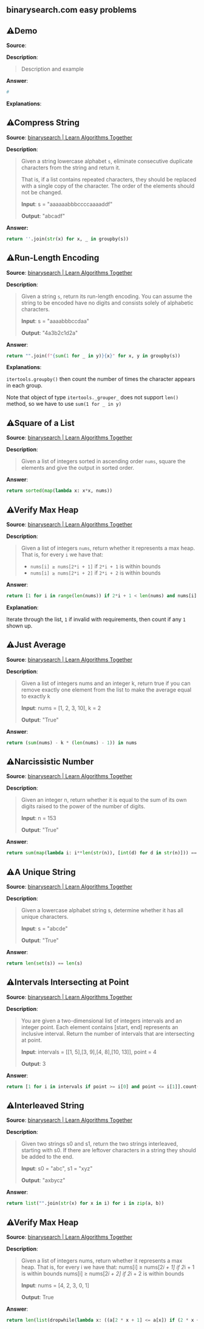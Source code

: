 ## binarysearch.com easy problems

## ⚠Demo

**Source**:

**Description**:

> Description and example

**Answer**:

```python
#
```

**Explanations**:

## ⚠Compress String

**Source**: [binarysearch | Learn Algorithms Together](https://binarysearch.com/problems/Compress-String)

**Description**:

> Given a string lowercase alphabet `s`, eliminate consecutive duplicate characters from the string and return it.
> 
> That is, if a list contains repeated characters, they should be replaced with a single copy of the character. The order of the elements should not be changed.
> 
> **Input**: s = "aaaaaabbbccccaaaaddf"
> 
> **Output**: "abcadf"

**Answer:**

```python
return ''.join(str(x) for x, _ in groupby(s))
```

## ⚠Run-Length Encoding

**Source**: [binarysearch | Learn Algorithms Together](https://binarysearch.com/problems/Run-Length-Encoding)

**Description**:

> Given a string `s`, return its run-length encoding. You can assume the string to be encoded have no digits and consists solely of alphabetic characters.
> 
> **Input**: s = "aaaabbbccdaa"
> 
> **Output**: "4a3b2c1d2a"

**Answer**:

```python
return "".join(f"{sum(1 for _ in y)}{x}" for x, y in groupby(s))
```

**Explanations**:

`itertools.groupby()` then count the number of times the character appears in each group.

Note that object of type `itertools._grouper_` does not support `len()` method, so we have to use `sum(1 for _ in y)`

## ⚠Square of a List

**Source**: [binarysearch | Learn Algorithms Together](https://binarysearch.com/problems/Square-of-a-List)

**Description**:

> Given a list of integers sorted in ascending order `nums`, square the elements and give the output in sorted order.

**Answer**:

```python
return sorted(map(lambda x: x*x, nums))
```

## ⚠Verify Max Heap

**Source**: [binarysearch | Learn Algorithms Together](https://binarysearch.com/problems/Verify-Max-Heap)

**Description**:

> Given a list of integers `nums`, return whether it represents a max heap. That is, for every `i` we have that:
> 
> - `nums[i] ≥ nums[2*i + 1]` if `2*i + 1` is within bounds
> - `nums[i] ≥ nums[2*i + 2]` if `2*i + 2` is within bounds

**Answer**:

```python
return [1 for i in range(len(nums)) if 2*i + 1 < len(nums) and nums[i] < nums[2*i + 1]].count(1) + [1 for i in range(len(nums)) if 2*i + 2 < len(nums) and nums[i] < nums[2*i + 2]].count(1) == 0
```

**Explanation**:

Iterate through the list, `1` if invalid with requirements, then count if any `1` shown up.


## ⚠Just Average

**Source**: [binarysearch | Learn Algorithms Together](https://binarysearch.com/problems/Just-Average)

**Description**:

> Given a list of integers nums and an integer k, return true if you can remove exactly one element from the list to make the average equal to exactly k
> 
> **Input**: nums = [1, 2, 3, 10], k = 2
> 
> **Output**: "True"

**Answer**:

```python
return (sum(nums) - k * (len(nums) - 1)) in nums
```

## ⚠Narcissistic Number

**Source**: [binarysearch | Learn Algorithms Together](https://binarysearch.com/problems/Narcissistic-Number)

**Description**:

> Given an integer n, return whether it is equal to the sum of its own digits raised to the power of the number of digits.
> 
> **Input**: n = 153
> 
> **Output**: "True"

**Answer**:

```python
return sum(map(lambda i: i**len(str(n)), [int(d) for d in str(n)])) == n
```

## ⚠A Unique String

**Source**: [binarysearch | Learn Algorithms Together](https://binarysearch.com/problems/A-Unique-String)

**Description**:

> Given a lowercase alphabet string s, determine whether it has all unique characters.
> 
> **Input**: s = "abcde"
> 
> **Output**: "True"

**Answer**:

```python
return len(set(s)) == len(s)
```

## ⚠Intervals Intersecting at Point

**Source**: [binarysearch | Learn Algorithms Together](https://binarysearch.com/problems/Intervals-Intersecting-at-Point)

**Description**:

> You are given a two-dimensional list of integers intervals and an integer point. Each element contains [start, end] represents an inclusive interval. Return the number of intervals that are intersecting at point.
> 
> **Input**: intervals = [[1, 5],[3, 9],[4, 8],[10, 13]], point = 4
> 
> **Output**: 3

**Answer**:

```python
return [1 for i in intervals if point >= i[0] and point <= i[1]].count(1)
```

## ⚠Interleaved String

**Source**: [binarysearch | Learn Algorithms Together](https://binarysearch.com/problems/Interleaved-String)

**Description**:

> Given two strings s0 and s1, return the two strings interleaved, starting with s0. If there are leftover characters in a string they should be added to the end.
> 
> **Input**: s0 = "abc", s1 = "xyz"
> 
> **Output**: "axbycz"

**Answer**:

```python
return list("".join(str(x) for x in i) for i in zip(a, b))
```

## ⚠Verify Max Heap

**Source**: [binarysearch | Learn Algorithms Together](https://binarysearch.com/problems/Verify-Max-Heap)

**Description**:

> Given a list of integers nums, return whether it represents a max heap. That is, for every i we have that: nums[i] ≥ nums[2*i + 1] if 2*i + 1 is within bounds nums[i] ≥ nums[2*i + 2] if 2*i + 2 is within bounds
> 
> **Input**: nums = [4, 2, 3, 0, 1]
> 
> **Output**: True

**Answer**:

```python
return len(list(dropwhile(lambda x: ((a[2 * x + 1] <= a[x]) if (2 * x + 1) < len(a) else True) and ((a[2 * x + 2] <= a[x]) if (2 * x + 2) < len(a) else True) , range(len(a))))) == 0
```
